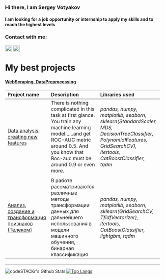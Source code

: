 ### Hi there, I am Sergey Votyakov 
#### I am looking for a job opportunity or internship to apply my skills and to reach the highest levels
<!--
**svotyakov/svotyakov** is a ✨ _special_ ✨ repository because its `README.md` (this file) appears on your GitHub profile.

Here are some ideas to get you started:

- 🔭 I’m currently working on ...👋
- 🌱 I’m currently learning ...
- 👯 I’m looking to collaborate on ...
- 🤔 I’m looking for help with ...
- 💬 Ask me about ...
- 📫 How to reach me: ...
- 😄 Pronouns: ...
- ⚡ Fun fact: ...
-->
### Contact with me:
[<img align="left" alt="svotyakov | LinkedIn" width="22px" src="https://cdn.jsdelivr.net/npm/simple-icons@v3/icons/linkedin.svg" />][linkedin]
[<img align="left" alt="svotyakov | WhatsApp" width="22px" src="https://www.svgrepo.com/show/28155/whatsapp.svg" />][whatsapp]


<br />

# My best projects

#### [WebScraping, DataPreprocessing](https://github.com/svotyakov/WebScraping_DataPreprocessing)
| Project name| Description| Libraries used | 
| :---------------------- | :---------------------- | :---------------------- |
| [Data analysis, creating new features](https://github.com/svotyakov/WebScraping_DataPreprocessing/blob/main/creating_new_features/Data_analysis_creating_new_features.ipynb) |There is nothing complicated in this task at first glance. You train any machine learning model......and get ROC-AUC metric around 0.5. And you know that Roc-auc must be around 0.9 or even more.| *pandas, numpy, matplotlib, seaborn, sklearn(StandardScaler, MDS, DecisionTreeClassifier, PolynomialFeatures, GridSearchCV), itertools, CatBoostClassifier, tqdm* |
| | | |
| [Анализ, создание и трансформация признаков (Телеком)](https://github.com/svotyakov/Yandex.Practium/blob/main/WebScraping_DataPreprocessing/telecom_analysis/rus/Telecom_classification.ipynb) |В работе рассматриваются различные методы трансформации данных для дальнейшего использования в модели машинного обучения, бинарная классификация| *pandas, numpy, matplotlib, seaborn, sklearn(GridSearchCV, TfidfVectorizer), itertools, CatBoostClassifier, lightgbm, tqdm* |


---

<img align="left" alt="codeSTACKr's Github Stats" src="https://github-readme-stats.vercel.app/api?username=svotyakov&show_icons=true&hide_border=true" />

[![Top Langs](https://github-readme-stats.vercel.app/api/top-langs/?username=svotyakov&hide=jupyter,css,scss,html,c,makefile,dockerfile,shell,cmake)](https://github.com/anuraghazra/github-readme-stats)


[linkedin]: https://www.linkedin.com/in/sergey-votyakov/
[whatsapp]: https://wa.me/+34643443771
